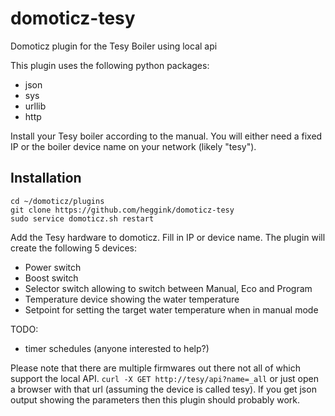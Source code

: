 # domoticz-tesy
Domoticz plugin for the Tesy Boiler using local api

This plugin uses the following python packages:
- json
- sys
- urllib
- http

Install your Tesy boiler according to the manual. You will either need a fixed IP or the boiler device name on your network (likely "tesy").

## Installation
```
cd ~/domoticz/plugins
git clone https://github.com/heggink/domoticz-tesy
sudo service domoticz.sh restart
```

Add the Tesy hardware to domoticz. Fill in IP or device name.
The plugin will create the following 5 devices:
- Power switch
- Boost switch
- Selector switch allowing to switch between Manual, Eco and Program
- Temperature device showing the water temperature
- Setpoint for setting the target water temperature when in manual mode

TODO:
- timer schedules (anyone interested to help?)

Please note that there are multiple firmwares out there not all of which support the local API.
```curl -X GET http://tesy/api?name=_all```
or just open a browser with that url (assuming the device is called tesy).
If you get json output showing the parameters then this plugin should probably work.

